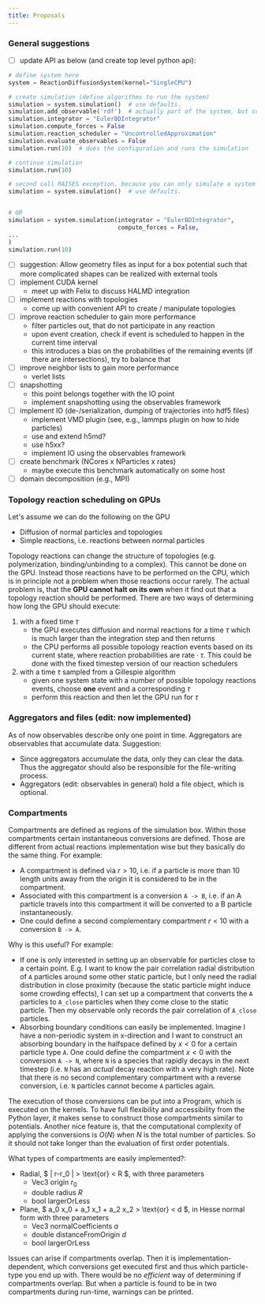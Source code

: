```yaml
---
title: Proposals
---
```


### General suggestions

- [ ] update API as below (and create top level python api):

```python
# define system here
system = ReactionDiffusionSystem(kernel="SingleCPU")

# create simulation (define algorithms to run the system)
simulation = system.simulation()  # use defaults. 
simulation.add_observable('rdf')  # actually part of the system, but configured through the simulation object
simulation.integrator = "EulerBDIntegrator"
simulation.compute_forces = False
simulation.reaction_scheduler = "UncontrolledApproximation"
simulation.evaluate_observables = False
simulation.run(10)  # does the configuration and runs the simulation

# continue simulation
simulation.run(10)

# second call RAISES exception, because you can only simulate a system once.
simulation = system.simulation()  # use defaults. 


# OR
simulation = system.simulation(integrator = "EulerBDIntegrator",
                               compute_forces = False,
...
)
simulation.run(10)
```

- [ ] suggestion: Allow geometry files as input for a box potential such that more complicated shapes can be realized with external tools
- [ ] implement CUDA kernel
    - meet up with Felix to discuss HALMD integration
- [ ] implement reactions with topologies
    - come up with convenient API to create / manipulate topologies
- [ ] improve reaction scheduler to gain more performance
    - filter particles out, that do not participate in any reaction
    - upon event creation, check if event is scheduled to happen in the current time interval
    - this introduces a bias on the probabilities of the remaining events (if there are intersections), try to balance that
- [ ] improve neighbor lists to gain more performance
    - verlet lists
- [ ] snapshotting
    - this point belongs together with the IO point
    - implement snapshotting using the observables framework
- [ ] implement IO (de-/serialization, dumping of trajectories into hdf5 files)
    - implement VMD plugin (see, e.g., lammps plugin on how to hide particles)
    - use and extend h5md?
    - use h5xx?
    - implement IO using the observables framework
- [ ] create benchmark (NCores x NParticles x rates)
    - maybe execute this benchmark automatically on some host
- [ ] domain decomposition (e.g., MPI)

### Topology reaction scheduling on GPUs

Let's assume we can do the following on the GPU
- Diffusion of normal particles and topologies
- Simple reactions, i.e. reactions between normal particles

Topology reactions can change the structure of topologies (e.g. polymerization, 
binding/unbinding to a complex). This cannot be done on the GPU. Instead those reactions
have to be performed on the CPU, which is in principle not a problem when those reactions
occur rarely. The actual problem is, that the __GPU cannot halt on its own__ when it find out that
a topology reaction should be performed. There are two ways of determining how long the GPU
should execute:
1. with a fixed time $\tau$
    - the GPU executes diffusion and normal reactions for a time $\tau$ which is much larger
    than the integration step and then returns
    - the CPU performs all possible topology reaction events based on its current state, 
    where reaction probabilities are $\mathrm{rate}\cdot \tau$. This could be done with the fixed timestep
    version of our reaction schedulers
2. with a time $\tau$ sampled from a Gillespie algorithm
    - given one system state with a number of possible topology reactions events, 
    choose __one__ event and a corresponding $\tau$
    - perform this reaction and then let the GPU run for $\tau$

### Aggregators and files (edit: now implemented)

As of now observables describe only one point in time. Aggregators are observables that accumulate
data. Suggestion:
- Since aggregators accumulate the data, only they can clear the data. Thus the aggregator should also
be responsible for the file-writing process.
- Aggregators (edit: observables in general) hold a file object, which is optional.

### Compartments

Compartments are defined as regions of the simulation box. Within those compartments certain instantaneous
conversions are defined. Those are different from actual reactions implementation wise but they
basically do the same thing. For example:
- A compartment is defined via $r > 10$, i.e. if a particle is more than 10 length units away from the origin
it is considered to be in the compartment.
- Associated with this compartment is a conversion `A -> B`, i.e. if an A particle travels into this compartment
it will be converted to a B particle instantaneously.
- One could define a second complementary compartment $r < 10$ with a conversion `B -> A`.
 
Why is this useful? For example:
- If one is only interested in setting up an observable for particles close to a certain point. E.g. I want to
know the pair correlation radial distribution of `A` particles around some other static particle, but I only need the 
radial distribution in close proximity (because the static particle might induce some crowding effects), 
I can set up a compartment that converts the `A` particles to `A_close` particles when they come close to the 
static particle. Then my observable only records the pair correlation of `A_close` particles.
- Absorbing boundary conditions can easily be implemented. Imagine I have a non-periodic system in x-direction and
I want to construct an absorbing boundary in the halfspace defined by $x < 0$ for a certain particle type `A`. One could
define the compartment $x < 0$ with the conversion `A -> N`, where `N` is a species that rapidly decays 
in the next timestep (i.e. `N` has an _actual_ decay reaction with a very high rate). 
Note that there is no second complementary compartment with a reverse conversion, i.e. `N` particles cannot become
`A` particles again. 

The execution of those conversions can be put into a Program, which is executed on the kernels. To
have full flexibility and accessibility from the Python layer, it makes sense to construct those compartments
similar to potentials.
Another nice feature is, that the computational complexity of applying the conversions is $O(N)$ when $N$ is the
total number of particles. So it should not take longer than the evaluation of first order potentials.

What types of compartments are easily implemented?:
- Radial, $ | r-r_0 | > \text{or} < R $, with three parameters
    - Vec3 origin $r_0$
    - double radius $R$
    - bool largerOrLess
- Plane, $ a_0 x_0 + a_1 x_1 + a_2 x_2 > \text{or} < d $, in Hesse normal form with three parameters
    - Vec3 normalCoefficients $a$
    - double distanceFromOrigin $d$
    - bool largerOrLess

Issues can arise if compartments overlap. Then it is implementation-dependent, which conversions get executed first
and thus which particle-type you end up with. There would be no _efficient_ way of determining if compartments overlap.
But when a particle is found to be in two compartments during run-time, warnings can be printed.